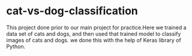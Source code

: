 # cat-vs-dog-classification
This project done prior to our main project for practice.Here we trained a data set of cats and dogs, and then used that trained model to classify images of cats and dogs. we done this with the help of Keras library of Python.
